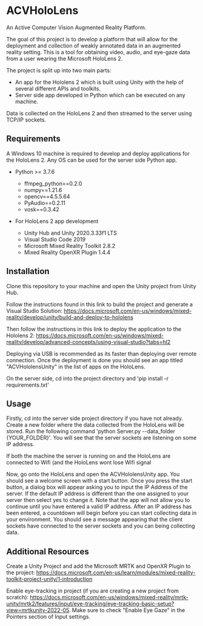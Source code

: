 # ACVHoloLens

An Active Computer Vision Augmented Reality Platform. 

The goal of this project is to develop a platform that will allow for the deployment and collection of weakly annotated data in an augmented reality setting. This is a tool for obtaining video, audio, and eye-gaze data from a user wearing the Microsoft HoloLens 2. 

The project is split up into two main parts:

* An app for the Hololens 2 which is built using Unity with the help of several different APIs and toolkits.
* Server side app developed in Python which can be executed on any machine.
 
Data is collected on the HoloLens 2 and then streamed to the server using TCP/IP sockets. 

## Requirements

A Windows 10 machine is required to develop and deploy applications for the HoloLens 2. Any OS can be used for the server side Python app.

* Python >= 3.7.6
  * ffmpeg_python==0.2.0
  * numpy==1.21.6
  * opencv==4.5.5.64
  * PyAudio==0.2.11
  * vosk==0.3.42
 
* For HoloLens 2 app development
  * Unity Hub and Unity 2020.3.33f1 LTS
  * Visual Studio Code 2019
  * Microsoft Mixed Reality Toolkit 2.8.2
  * Mixed Reality OpenXR Plugin 1.4.4

## Installation
Clone this repository to your machine and open the Unity project from Unity Hub. 

Follow the instructions found in this link to build the project and generate a Visual Studio Solution: https://docs.microsoft.com/en-us/windows/mixed-reality/develop/unity/build-and-deploy-to-hololens

Then follow the instructions in this link to deploy the application to the Hololens 2: https://docs.microsoft.com/en-us/windows/mixed-reality/develop/advanced-concepts/using-visual-studio?tabs=hl2

Deploying via USB is recommended as its faster than deploying over remote connection. Once the deployment is done you should see an app titled "ACVHololensUnity" in the list of apps on the HoloLens. 

On the server side, cd into the project directory and 'pip install -r requirements.txt'

## Usage

Firstly, cd into the server side project directory if you have not already. Create a new folder where the data collected from the HoloLens will be stored. 
Run the following command 'python Server.py --data_folder {YOUR_FOLDER}'. You will see that the server sockets are listening on some IP address. 

If both the machine the server is running on and the HoloLens are connected to Wifi (and the HoloLens wont lose Wifi signal

Now, go onto the HoloLens and open the ACVHololensUnity app. You should see a welcome screen with a start button. Once you press the start button, a dialog box will appear asking you to input the IP Address of the server. If the default IP address is different than the one assigned to your server then select yes to change it. Note that the app will not allow you to continue until you have entered a valid IP address. After an IP address has been entered, a countdown will begin before you can start collecting data in your environment. You should see a message appearing that the client sockets have connected to the server sockets and you can being collecting data. 

## Additional Resources

Create a Unity Project and add the Microsoft MRTK and OpenXR Plugin to the project: https://docs.microsoft.com/en-us/learn/modules/mixed-reality-toolkit-project-unity/1-introduction

Enable eye-tracking in project (if you are creating a new project from scratch): https://docs.microsoft.com/en-us/windows/mixed-reality/mrtk-unity/mrtk2/features/input/eye-tracking/eye-tracking-basic-setup?view=mrtkunity-2022-05. Make sure to check "Enable Eye Gaze" in the Pointers section of Input settings. 



